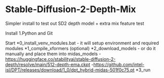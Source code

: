 # Stable-Diffusion-2-Depth-Mix
 Simpler install to test out SD2 depth model + extra mix feature test

Install
1.Python and Git

Start
 *0_install_venv_modules.bat - it will setup environment and required modules
 *1_compile_xformers (optional)
 *2_download_models - or do it manually and place them into midas_models
  -https://huggingface.co/stabilityai/stable-diffusion-2-depth/resolve/main/512-depth-ema.ckpt
  -https://github.com/intel-isl/DPT/releases/download/1_0/dpt_hybrid-midas-501f0c75.pt
 *3_run


